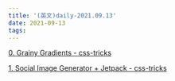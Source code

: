 ```yaml
---
title: '(英文)daily-2021.09.13'
date: 2021-09-13
tags:
---
```


[0. Grainy Gradients - css-tricks](https://css-tricks.com/grainy-gradients/)

[1. Social Image Generator + Jetpack - css-tricks](https://css-tricks.com/social-image-generator-jetpack/)